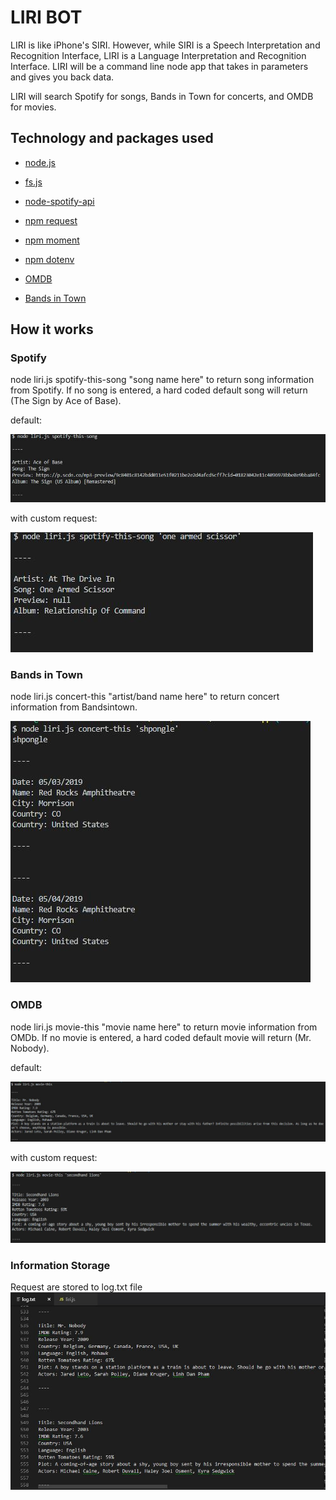 # LIRI BOT

LIRI is like iPhone's SIRI. However, while SIRI is a Speech Interpretation and Recognition Interface, LIRI is a Language Interpretation and Recognition Interface. LIRI will be a command line node app that takes in parameters and gives you back data.

LIRI will search Spotify for songs, Bands in Town for concerts, and OMDB for movies.

## Technology and packages used

* [node.js](https://nodejs.org/en/docs/)
* [fs.js](https://github.com/nodejs/node/blob/master/doc/api/fs.md)

* [node-spotify-api](https://developer.spotify.com/documentation/web-api/quick-start/)
* [npm request](https://github.com/request/request)
* [npm moment](https://github.com/moment/moment)
* [npm dotenv](https://www.npmjs.com/package/dotenv-extended)

* [OMDB](https://github.com/Omertron/api-omdb)
* [Bands in Town](http://www.artists.bandsintown.com/bandsintown-api)

## How it works

### Spotify
node liri.js spotify-this-song "song name here" to return song information from Spotify. If no song is entered, a hard coded default song will return (The Sign by Ace of Base).

default:

![picture of default spotify call request](https://github.com/welljer/liri-node-app/blob/master/media/spotifyDefault.JPG)

with custom request:

![picture of spotify call with custom request](https://github.com/welljer/liri-node-app/blob/master/media/spotifyRequest.JPG)


### Bands in Town
node liri.js concert-this "artist/band name here" to return concert information from Bandsintown.

![picture of bands in town request](https://github.com/welljer/liri-node-app/blob/master/media/bandsInTown.JPG)  


### OMDB
node liri.js movie-this "movie name here" to return movie information from OMDb. If no movie is entered, a hard coded default movie will return (Mr. Nobody).

default:

![picture of default OMDB call request](https://github.com/welljer/liri-node-app/blob/master/media/omdbDefaut.JPG)

with custom request:

![picture of OMDB call with custom request](https://github.com/welljer/liri-node-app/blob/master/media/omdbCustom.JPG)

### Information Storage 
Request are stored to log.txt file
![picture of log.txt file](https://github.com/welljer/liri-node-app/blob/master/media/text.JPG)
